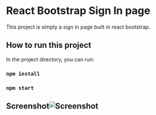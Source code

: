 # React Bootstrap Sign In page

This project is simply a sign in page built in react bootstrap.

## How to run this project

In the project directory, you can run:

### `npm install`

### `npm start`

## Screenshot![Screenshot](https://user-images.githubusercontent.com/110152208/182602419-3f828d78-5188-45e2-9cfa-dc66cf1a76ec.png)

